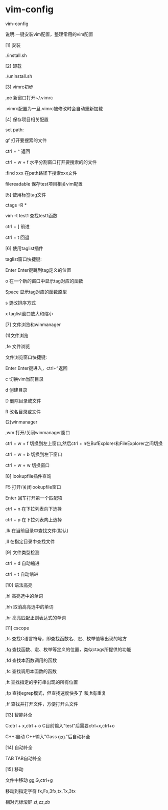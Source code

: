 # vim-config
vim-config



说明:一键安装vim配置，整理常用的vim配置



[1] 安装

./install.sh



[2] 卸载

./uninstall.sh



[3] vimrc初步

,ee			新窗口打开~/.vimrc

.vimrc配置为一旦.vimrc被修改时会自动重新加载



[4] 保存项目相关配置 

set path:

gf			打开要搜索的文件

ctrl + ^		返回

ctrl + w + f		水平分割窗口打开要搜索的的文件

:find xxx		在path路径下搜索xxx文件

filereadable		保存test项目相关vim配置




[5] 使用标签tag文件

ctags -R *

vim -t test1		查找test1函数

ctrl + ]		前进	

ctrl + t		回退




[6] 使用taglist插件

taglist窗口快捷键:

Enter			Enter键跳到tag定义的位置

o			在一个新的窗口中显示tag对应的函数

Space			显示tag对应的函数原型

s			更改排序方式

x			taglist窗口放大和缩小




[7] 文件浏览和winmanager

(1)文件浏览

,fe			文件浏览

文件浏览窗口快捷键:

Enter			Enter键进入，ctrl+^返回

c			切换vim当前目录

d			创建目录

D			删除目录或文件

R			改名目录或文件

(2)winmanager

,wm			打开/关闭winmanager窗口

ctrl + w + f		切换到左上窗口,然后ctrl + n在BufExplorer和FileExplorer之间切换

ctrl + w + b		切换到左下窗口

ctrl + w + w 		切换窗口




[8] lookupfile插件查询

F5			打开/关闭lookupfile窗口

Enter			回车打开第一个匹配项

ctrl + n		在下拉列表向下选择

ctrl + p		在下拉列表向上选择

,lk			在当前目录中查找文件(默认)

,ll			在指定目录中查找文件




[9] 文件类型检测

ctrl + d		自动缩进		 

ctrl + t		自动缩进		 




[10] 语法高亮 

,hl			高亮选中的单词

,hh			取消高亮选中的单词

,hr			高亮匹配正则表达式的单词




[11] cscope
 
,fs			查找C语言符号，即查找函数名、宏、枚举值等出现的地方

,fg			查找函数、宏、枚举等定义的位置，类似ctags所提供的功能

,fd			查找本函数调用的函数

,fc			查找调用本函数的函数

,ft			查找指定的字符串出现的所有位置

,fp			查找egrep模式，但查找速度快多了 和,ft有重复

,ff			查找并打开文件，方便打开头文件




[13] 智能补全

C:ctrl + x,ctrl + o	C目前输入"test"后需要ctrl+x,ctrl+o

C++:自动		C++输入"Gass g;g."后自动补全




[14] 自动补全

TAB                     TAB自动补全




[15] 移动

文件中移动              gg,G,ctrl+g

移动到指定字符          fx,Fx,3fx,tx,Tx,3tx

相对光标滚屏            zt,zz,zb




